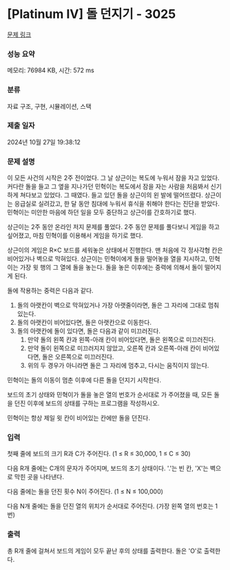 # [Platinum IV] 돌 던지기 - 3025 

[문제 링크](https://www.acmicpc.net/problem/3025) 

### 성능 요약

메모리: 76984 KB, 시간: 572 ms

### 분류

자료 구조, 구현, 시뮬레이션, 스택

### 제출 일자

2024년 10월 27일 19:38:12

### 문제 설명

<p>이 모든 사건의 시작은 2주 전이었다. 그 날 상근이는 복도에 누워서 잠을 자고 있었다. 커다란 돌을 들고 그 옆을 지나가던 민혁이는 복도에서 잠을 자는 사람을 처음봐서 신기하게 쳐다보고 있었다. 그 때였다. 들고 있던 돌을 상근이의 왼 발에 떨어뜨렸다. 상근이는 응급실로 실려갔고, 한 달 동안 침대에 누워서 휴식을 취해야 한다는 진단을 받았다. 민혁이는 미안한 마음에 하던 일을 모두 중단하고 상근이를 간호하기로 했다.</p>

<p>상근이는 2주 동안 온라인 저지 문제를 풀었다. 2주 동안 문제를 풀다보니 게임을 하고 싶어졌고, 마침 민혁이를 이용해서 게임을 하기로 했다.</p>

<p>상근이의 게임은 R×C 보드를 세워놓은 상태에서 진행한다. 맨 처음에 각 정사각형 칸은 비어있거나 벽으로 막혀있다. 상근이는 민혁이에게 돌을 떨어놓을 열을 지시하고, 민혁이는 가장 윗 행의 그 열에 돌을 놓는다. 돌을 놓은 이후에는 중력에 의해서 돌이 떨어지게 된다.</p>

<p>돌에 작용하는 중력은 다음과 같다.</p>

<ol>
	<li>돌의 아랫칸이 벽으로 막혀있거나 가장 아랫줄이라면, 돌은 그 자리에 그대로 멈춰 있는다.</li>
	<li>돌의 아랫칸이 비어있다면, 돌은 아랫칸으로 이동한다.</li>
	<li>돌의 아랫칸에 돌이 있다면, 돌은 다음과 같이 미끄러진다.
	<ol>
		<li>만약 돌의 왼쪽 칸과 왼쪽-아래 칸이 비어있다면, 돌은 왼쪽으로 미끄러진다.</li>
		<li>만약 돌이 왼쪽으로 미끄러지지 않았고, 오른쪽 칸과 오른쪽-아래 칸이 비어있다면, 돌은 오른쪽으로 미끄러진다.</li>
		<li>위의 두 경우가 아니라면 돌은 그 자리에 멈추고, 다시는 움직이지 않는다.</li>
	</ol>
	</li>
</ol>

<p>민혁이는 돌의 이동이 멈춘 이후에 다른 돌을 던지기 시작한다.</p>

<p>보드의 초기 상태와 민혁이가 돌을 놓은 열의 번호가 순서대로 가 주어졌을 때, 모든 돌을 던진 이후에 보드의 상태를 구하는 프로그램을 작성하시오.</p>

<p>민혁이는 항상 제일 윗 칸이 비어있는 칸에만 돌을 던진다. </p>

### 입력 

 <p>첫째 줄에 보드의 크기 R과 C가 주어진다. (1 ≤ R ≤ 30,000, 1 ≤ C ≤ 30)</p>

<p>다음 R개 줄에는 C개의 문자가 주어지며, 보드의 초기 상태이다. '.'는 빈 칸, 'X'는 벽으로 막힌 곳을 나타낸다.</p>

<p>다음 줄에는 돌을 던진 횟수 N이 주어진다. (1 ≤ N ≤ 100,000)</p>

<p>다음 N개 줄에는 돌을 던진 열의 위치가 순서대로 주어진다. (가장 왼쪽 열의 번호는 1번)</p>

### 출력 

 <p>총 R개 줄에 걸쳐서 보드의 게임이 모두 끝난 후의 상태를 출력한다. 돌은 'O'로 출력한다.</p>

